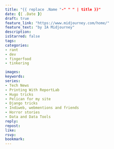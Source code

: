 ```yaml
---
title: "{{ replace .Name "-" " " | title }}"
date: {{ .Date }}
draft: true
feature_link: "https://www.midjourney.com/home/"
feature_text: "by IA Midjourney"
description:
isStarred: false
tags:
categories:
- rant
- dev
- fingerfood
- tinkering

images:
keywords:
series:
- Tech News
- Printing With ReportLab
- Hugo tricks
- Pelican for my site
- Django tricks
- Indiweb, webmentions and friends
- Horror stories
- Data and Data Tools
reply:
repost:
like:
rsvp:
bookmark:
---
```



